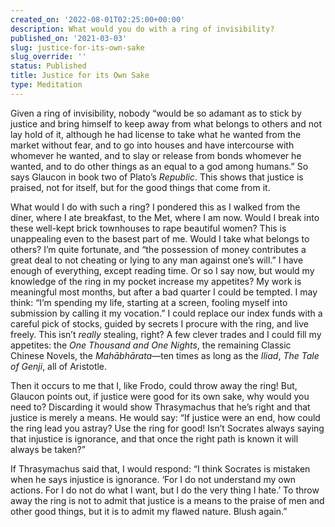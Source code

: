```yaml
---
created_on: '2022-08-01T02:25:00+00:00'
description: What would you do with a ring of invisibility?
published_on: '2021-03-03'
slug: justice-for-its-own-sake
slug_override: ''
status: Published
title: Justice for its Own Sake
type: Meditation
---
```

Given a ring of invisibility, nobody “would be so adamant as to stick by justice and bring himself to keep away from what belongs to others and not lay hold of it, although he had license to take what he wanted from the market without fear, and to go into houses and have intercourse with whomever he wanted, and to slay or release from bonds whomever he wanted, and to do other things as an equal to a god among humans.” So says Glaucon in book two of Plato’s *Republic*. This shows that justice is praised, not for itself, but for the good things that come from it.

What would I do with such a ring? I pondered this as I walked from the diner, where I ate breakfast, to the Met, where I am now. Would I break into these well-kept brick townhouses to rape beautiful women? This is unappealing even to the basest part of me. Would I take what belongs to others? I’m quite fortunate, and “the possession of money contributes a great deal to not cheating or lying to any man against one’s will.” I have enough of everything, except reading time. Or so I say now, but would my knowledge of the ring in my pocket increase my appetites? My work is meaningful most months, but after a bad quarter I could be tempted. I may think: “I’m spending my life, starting at a screen, fooling myself into submission by calling it my vocation.” I could replace our index funds with a careful pick of stocks, guided by secrets I procure with the ring, and live freely. This isn’t *really* stealing, right? A few clever trades and I could fill my appetites: the *One Thousand and One Nights*, the remaining Classic Chinese Novels, the *Mahābhārata*—ten times as long as the *Iliad*, *The Tale of Genji*, all of Aristotle.

Then it occurs to me that I, like Frodo, could throw away the ring! But, Glaucon points out, if justice were good for its own sake, why would you need to? Discarding it would show Thrasymachus that he’s right and that justice is merely a means. He would say: “If justice were an end, how could the ring lead you astray? Use the ring for good! Isn’t Socrates always saying that injustice is ignorance, and that once the right path is known it will always be taken?”

If Thrasymachus said that, I would respond: “I think Socrates is mistaken when he says injustice is ignorance. ‘For I do not understand my own actions. For I do not do what I want, but I do the very thing I hate.’ To throw away the ring is not to admit that justice is a means to the praise of men and other good things, but it is to admit my flawed nature. Blush again.”
